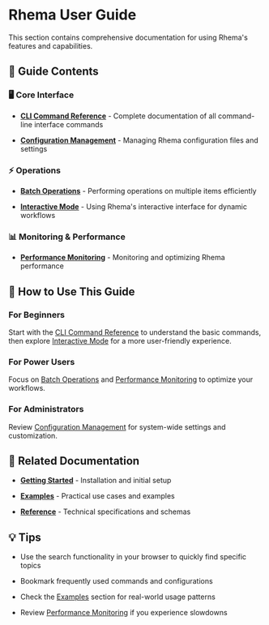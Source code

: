 # Rhema User Guide


This section contains comprehensive documentation for using Rhema's features and capabilities.

## 📖 Guide Contents


### 🖥️ Core Interface


- **[CLI Command Reference](./cli-command-reference.md)** - Complete documentation of all command-line interface commands

- **[Configuration Management](./configuration-management.md)** - Managing Rhema configuration files and settings

### ⚡ Operations


- **[Batch Operations](./batch-operations.md)** - Performing operations on multiple items efficiently

- **[Interactive Mode](./interactive-mode.md)** - Using Rhema's interactive interface for dynamic workflows



### 📊 Monitoring & Performance


- **[Performance Monitoring](./performance-monitoring.md)** - Monitoring and optimizing Rhema performance

## 🎯 How to Use This Guide


### For Beginners


Start with the [CLI Command Reference](./cli-command-reference.md) to understand the basic commands, then explore [Interactive Mode](./interactive-mode.md) for a more user-friendly experience.

### For Power Users


Focus on [Batch Operations](./batch-operations.md) and [Performance Monitoring](./performance-monitoring.md) to optimize your workflows.

### For Administrators


Review [Configuration Management](./configuration-management.md) for system-wide settings and customization.

## 🔗 Related Documentation


- **[Getting Started](../getting-started/)** - Installation and initial setup

- **[Examples](../examples/)** - Practical use cases and examples

- **[Reference](../reference/)** - Technical specifications and schemas

## 💡 Tips


- Use the search functionality in your browser to quickly find specific topics

- Bookmark frequently used commands and configurations

- Check the [Examples](../examples/) section for real-world usage patterns

- Review [Performance Monitoring](./performance-monitoring.md) if you experience slowdowns 
